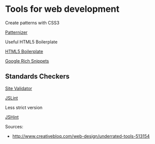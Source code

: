 # Tools for web development

Create patterns with CSS3

[Patternizer](http://www.creativebloq.com/web-design/underrated-tools-513154)

Useful HTML5 Boilerplate

[HTML5 Boilerplate](https://html5boilerplate.com)

[Google Rich Snippets](http://www.google.com/webmasters/tools/richsnippets)

## Standards Checkers

[Site Validator](https://sitevalidator.com/)

[JSLint](http://jslint.com/)

Less strict version

[JSHint](http://www.jshint.com/)

Sources: 

- http://www.creativebloq.com/web-design/underrated-tools-513154
